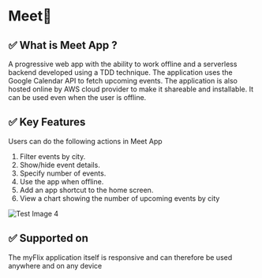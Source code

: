 #  Meet:ledger:
## :white_check_mark: What is Meet App  ?

A progressive web app with the ability to work offline and a serverless backend developed using a TDD technique.
The application uses the Google Calendar API to fetch upcoming events.
The application is also hosted online by  AWS cloud provider to make it shareable and installable. 
It can be used even when the user is offline. 


## :white_check_mark: Key Features
Users can do the following actions in Meet App

1. Filter events by city.
1. Show/hide event details.
1. Specify number of events.
1. Use the app when offline.
1. Add an app shortcut to the home screen.
1. View a chart showing the number of upcoming events by city

![Test Image 4](https://github.com/sharmilasanu/meet/blob/main/Mockup_Meet.PNG)

## :white_check_mark: Supported on
The myFlix application itself is responsive and can therefore be used anywhere and on any device


